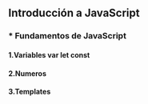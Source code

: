 ## Introducción a JavaScript

### * Fundamentos de JavaScript
#### 1.Variables var let const  
#### 2.Numeros
#### 3.Templates
####

